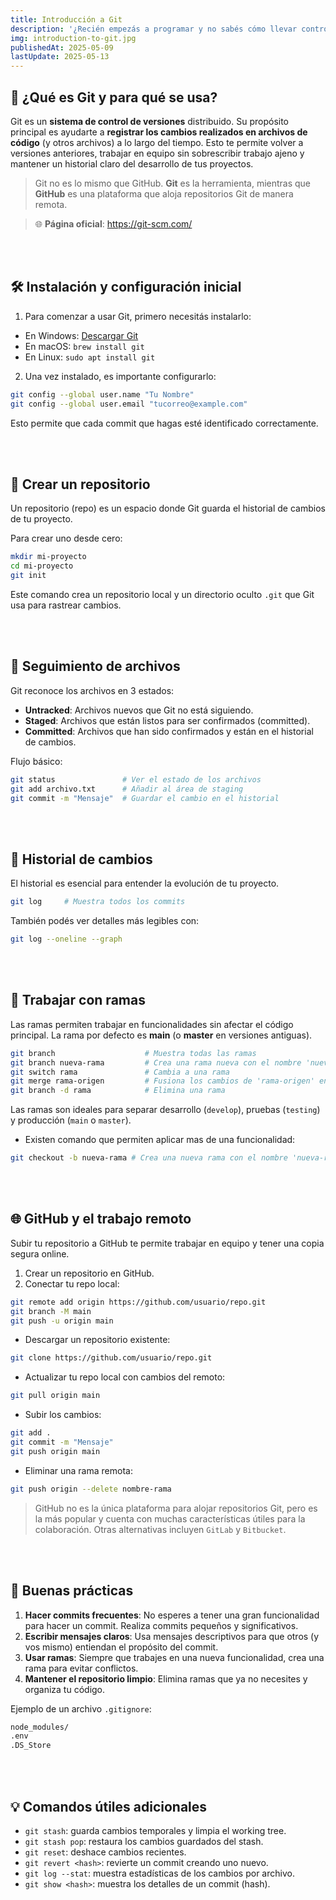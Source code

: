 ```yaml
---
title: Introducción a Git
description: '¿Recién empezás a programar y no sabés cómo llevar control de tus proyectos? En este artículo vas a aprender paso a paso cómo usar Git, la herramienta de control de versiones más usada del mundo. Desde los primeros comandos hasta buenas prácticas y conexión con GitHub, todo explicado de forma clara y sencilla para que puedas dominarlo sin miedo.'
img: introduction-to-git.jpg
publishedAt: 2025-05-09
lastUpdate: 2025-05-13
---
```


## 📘 ¿Qué es Git y para qué se usa?

Git es un **sistema de control de versiones** distribuido. Su propósito principal es ayudarte a **registrar los cambios realizados en archivos de código** (y otros archivos) a lo largo del tiempo. Esto te permite volver a versiones anteriores, trabajar en equipo sin sobrescribir trabajo ajeno y mantener un historial claro del desarrollo de tus proyectos.

> Git no es lo mismo que GitHub. **Git** es la herramienta, mientras que **GitHub** es una plataforma que aloja repositorios Git de manera remota.

> 🌐 **Página oficial**: https://git-scm.com/

<br /><br />

## 🛠️ Instalación y configuración inicial

1. Para comenzar a usar Git, primero necesitás instalarlo:

- En Windows: [Descargar Git](https://git-scm.com/downloads/win)
- En macOS: `brew install git`
- En Linux: `sudo apt install git`

2. Una vez instalado, es importante configurarlo:

```bash
git config --global user.name "Tu Nombre"
git config --global user.email "tucorreo@example.com"
```

Esto permite que cada commit que hagas esté identificado correctamente.

<br /><br />

## 📁 Crear un repositorio

Un repositorio (repo) es un espacio donde Git guarda el historial de cambios de tu proyecto.

Para crear uno desde cero:

```bash
mkdir mi-proyecto
cd mi-proyecto
git init
```

Este comando crea un repositorio local y un directorio oculto `.git` que Git usa para rastrear cambios.

<br /><br />

## 📄 Seguimiento de archivos

Git reconoce los archivos en 3 estados:

- **Untracked**: Archivos nuevos que Git no está siguiendo.
- **Staged**: Archivos que están listos para ser confirmados (committed).
- **Committed**: Archivos que han sido confirmados y están en el historial de cambios.

Flujo básico:

```bash
git status               # Ver el estado de los archivos
git add archivo.txt      # Añadir al área de staging
git commit -m "Mensaje"  # Guardar el cambio en el historial
```

<br /><br />

## 📜 Historial de cambios

El historial es esencial para entender la evolución de tu proyecto.

```bash
git log     # Muestra todos los commits
```

También podés ver detalles más legibles con:

```bash
git log --oneline --graph
```

<br /><br />

## 🌿 Trabajar con ramas

Las ramas permiten trabajar en funcionalidades sin afectar el código principal. La rama por defecto es **main** (o **master** en versiones antiguas).

```bash
git branch                    # Muestra todas las ramas
git branch nueva-rama         # Crea una rama nueva con el nombre 'nueva-rama'
git switch rama               # Cambia a una rama
git merge rama-origen         # Fusiona los cambios de 'rama-origen' en tu rama actual
git branch -d rama            # Elimina una rama
```

Las ramas son ideales para separar desarrollo (`develop`), pruebas (`testing`) y producción (`main` o `master`).

- Existen comando que permiten aplicar mas de una funcionalidad:

```bash
git checkout -b nueva-rama # Crea una nueva rama con el nombre 'nueva-rama' y cambia a ella
```

<br /><br />

## 🌐 GitHub y el trabajo remoto

Subir tu repositorio a GitHub te permite trabajar en equipo y tener una copia segura online.

1. Crear un repositorio en GitHub.
2. Conectar tu repo local:

```bash
git remote add origin https://github.com/usuario/repo.git
git branch -M main
git push -u origin main
```

- Descargar un repositorio existente:

```bash
git clone https://github.com/usuario/repo.git
```

- Actualizar tu repo local con cambios del remoto:

```bash
git pull origin main
```

- Subir los cambios:

```bash
git add .
git commit -m "Mensaje"
git push origin main
```

- Eliminar una rama remota:

```bash
git push origin --delete nombre-rama
```

> GitHub no es la única plataforma para alojar repositorios Git, pero es la más popular y cuenta con muchas características útiles para la colaboración. Otras alternativas incluyen `GitLab` y `Bitbucket`.

<br /><br />

## 🧹 Buenas prácticas

1. **Hacer commits frecuentes**: No esperes a tener una gran funcionalidad para hacer un commit. Realiza commits pequeños y significativos.
2. **Escribir mensajes claros**: Usa mensajes descriptivos para que otros (y vos mismo) entiendan el propósito del commit.
3. **Usar ramas**: Siempre que trabajes en una nueva funcionalidad, crea una rama para evitar conflictos.
4. **Mantener el repositorio limpio**: Elimina ramas que ya no necesites y organiza tu código.

Ejemplo de un archivo `.gitignore`:

```bash
node_modules/
.env
.DS_Store
```

<br /><br />

## 💡 Comandos útiles adicionales

- `git stash`: guarda cambios temporales y limpia el working tree.
- `git stash pop`: restaura los cambios guardados del stash.
- `git reset`: deshace cambios recientes.
- `git revert <hash>`: revierte un commit creando uno nuevo.
- `git log --stat`: muestra estadísticas de los cambios por archivo.
- `git show <hash>`: muestra los detalles de un commit (hash).
